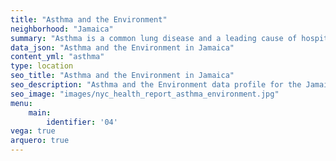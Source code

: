 ```yaml
---
title: "Asthma and the Environment"
neighborhood: "Jamaica"
summary: "Asthma is a common lung disease and a leading cause of hospitalizations for children under 15 years old. This report provides a summary of asthma indicators by neighborhood. It also describes housing and neighborhood characteristics that can make asthma worse."
data_json: "Asthma and the Environment in Jamaica"
content_yml: "asthma"
type: location
seo_title: "Asthma and the Environment in Jamaica"
seo_description: "Asthma and the Environment data profile for the Jamaica neighborhood of NYC."
seo_image: "images/nyc_health_report_asthma_environment.jpg"
menu:
    main:
        identifier: '04'
vega: true
arquero: true
---
```

